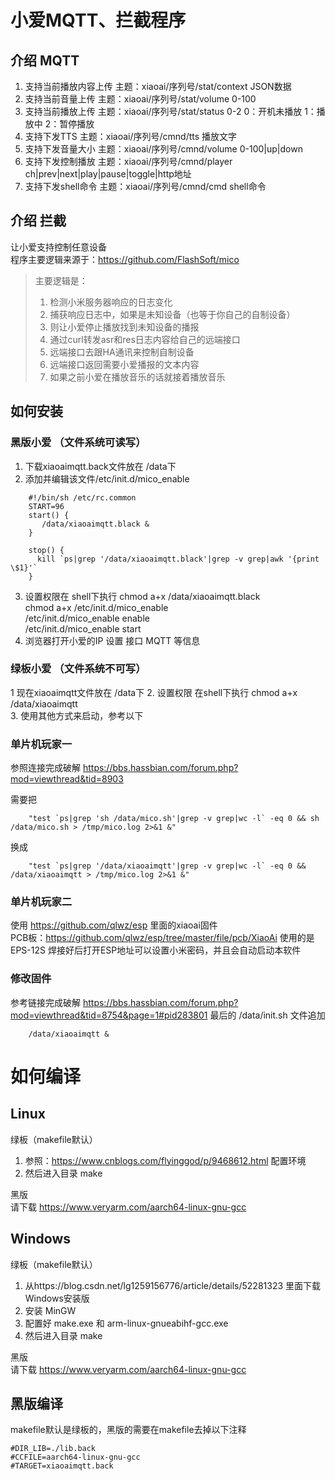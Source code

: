 # 小爱MQTT、拦截程序

## 介绍 MQTT  
1. 支持当前播放内容上传  主题：xiaoai/序列号/stat/context  JSON数据  
2. 支持当前音量上传      主题：xiaoai/序列号/stat/volume  0-100  
3. 支持当前播放上传      主题：xiaoai/序列号/stat/status  0-2  0：开机未播放 1：播放中 2：暂停播放  
4. 支持下发TTS          主题：xiaoai/序列号/cmnd/tts     播放文字  
5. 支持下发音量大小      主题：xiaoai/序列号/cmnd/volume  0-100|up|down  
6. 支持下发控制播放      主题：xiaoai/序列号/cmnd/player  ch|prev|next|play|pause|toggle|http地址  
7. 支持下发shell命令    主题：xiaoai/序列号/cmnd/cmd      shell命令
  
## 介绍 拦截  
   让小爱支持控制任意设备  
   程序主要逻辑来源于：https://github.com/FlashSoft/mico  
>    主要逻辑是：  
> 1. 检测小米服务器响应的日志变化  
> 2. 捕获响应日志中，如果是未知设备（也等于你自己的自制设备）  
> 3. 则让小爱停止播放找到未知设备的播报  
> 4. 通过curl转发asr和res日志内容给自己的远端接口  
> 5. 远端接口去跟HA通讯来控制自制设备  
> 6. 远端接口返回需要小爱播报的文本内容  
> 7. 如果之前小爱在播放音乐的话就接着播放音乐  

## 如何安装

### 黑版小爱 （文件系统可读写）
1. 下载xiaoaimqtt.back文件放在 /data下
2. 添加并编辑该文件/etc/init.d/mico_enable    
  
```
    #!/bin/sh /etc/rc.common  
    START=96  
    start() {  
       /data/xiaoaimqtt.black &  
    }  
    
    stop() {  
      kill `ps|grep '/data/xiaoaimqtt.black'|grep -v grep|awk '{print \$1}'`  
    }  
```

3. 设置权限在 shell下执行
    chmod a+x /data/xiaoaimqtt.black  
    chmod a+x /etc/init.d/mico_enable  
    /etc/init.d/mico_enable enable  
    /etc/init.d/mico_enable start  
4. 浏览器打开小爱的IP 设置 接口 MQTT 等信息  

### 绿板小爱 （文件系统不可写）
1  现在xiaoaimqtt文件放在 /data下
2. 设置权限 在shell下执行
    chmod a+x /data/xiaoaimqtt  
3. 使用其他方式来启动，参考以下  

### 单片机玩家一
   参照连接完成破解 https://bbs.hassbian.com/forum.php?mod=viewthread&tid=8903

   需要把  
```
    "test `ps|grep 'sh /data/mico.sh'|grep -v grep|wc -l` -eq 0 && sh /data/mico.sh > /tmp/mico.log 2>&1 &"  
```
   换成  
```
    "test `ps|grep '/data/xiaoaimqtt'|grep -v grep|wc -l` -eq 0 && /data/xiaoaimqtt > /tmp/mico.log 2>&1 &"  
```
### 单片机玩家二
   使用 https://github.com/qlwz/esp 里面的xiaoai固件  
   PCB板：https://github.com/qlwz/esp/tree/master/file/pcb/XiaoAi 
   使用的是EPS-12S
   焊接好后打开ESP地址可以设置小米密码，并且会自动启动本软件

### 修改固件
   参考链接完成破解 https://bbs.hassbian.com/forum.php?mod=viewthread&tid=8754&page=1#pid283801
   最后的 /data/init.sh 文件追加  
```
    /data/xiaoaimqtt &
```


# 如何编译

## Linux
   绿板（makefile默认）  
   1. 参照：https://www.cnblogs.com/flyinggod/p/9468612.html 配置环境  
   2. 然后进入目录 make  

   黑版  
   请下载 https://www.veryarm.com/aarch64-linux-gnu-gcc 

## Windows
   绿板（makefile默认）  
   1. 从https://blog.csdn.net/lg1259156776/article/details/52281323 里面下载Windows安装版  
   2. 安装 MinGW  
   3. 配置好 make.exe 和 arm-linux-gnueabihf-gcc.exe  
   4. 然后进入目录 make  

   黑版  
   请下载 https://www.veryarm.com/aarch64-linux-gnu-gcc 

## 黑版编译  
   makefile默认是绿板的，黑版的需要在makefile去掉以下注释  
```
#DIR_LIB=./lib.back
#CCFILE=aarch64-linux-gnu-gcc
#TARGET=xiaoaimqtt.back
```